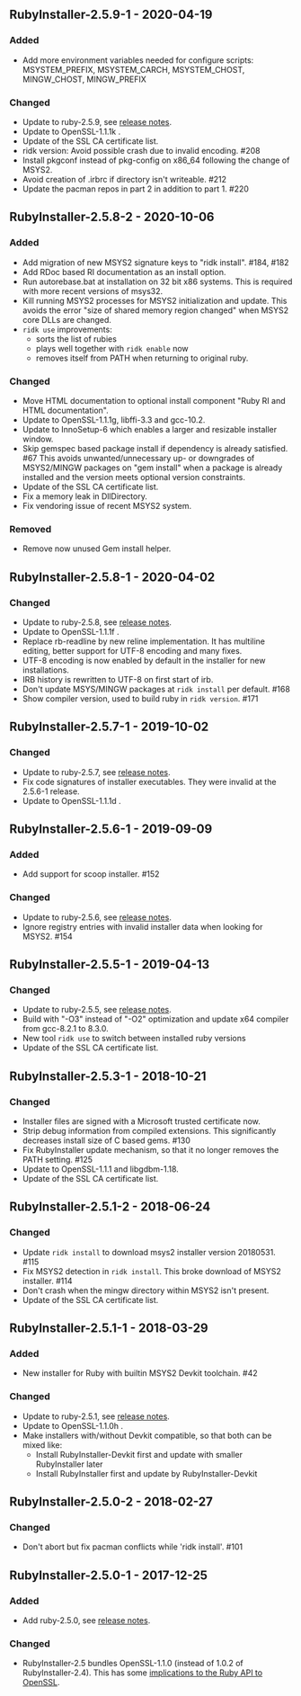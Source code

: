## RubyInstaller-2.5.9-1 - 2020-04-19

### Added
- Add more environment variables needed for configure scripts: MSYSTEM_PREFIX, MSYSTEM_CARCH, MSYSTEM_CHOST, MINGW_CHOST, MINGW_PREFIX

### Changed
- Update to ruby-2.5.9, see [release notes](https://www.ruby-lang.org/en/news/2021/04/05/ruby-2-5-9-released/).
- Update to OpenSSL-1.1.1k .
- Update of the SSL CA certificate list.
- ridk version: Avoid possible crash due to invalid encoding. #208
- Install pkgconf instead of pkg-config on x86_64 following the change of MSYS2.
- Avoid creation of .irbrc if directory isn't writeable. #212
- Update the pacman repos in part 2 in addition to part 1. #220


## RubyInstaller-2.5.8-2 - 2020-10-06

### Added
- Add migration of new MSYS2 signature keys to "ridk install". #184, #182
- Add RDoc based RI documentation as an install option.
- Run autorebase.bat at installation on 32 bit x86 systems.
  This is required with more recent versions of msys32.
- Kill running MSYS2 processes for MSYS2 initialization and update.
  This avoids the error "size of shared memory region changed" when MSYS2 core DLLs are changed.
- `ridk use` improvements:
    - sorts the list of rubies
    - plays well together with `ridk enable` now
    - removes itself from PATH when returning to original ruby.

### Changed
- Move HTML documentation to optional install component "Ruby RI and HTML documentation".
- Update to OpenSSL-1.1.1g, libffi-3.3 and gcc-10.2.
- Update to InnoSetup-6 which enables a larger and resizable installer window.
- Skip gemspec based package install if dependency is already satisfied. #67
  This avoids unwanted/unnecessary up- or downgrades of MSYS2/MINGW packages on "gem install" when a package is already installed and the version meets optional version constraints.
- Update of the SSL CA certificate list.
- Fix a memory leak in DllDirectory.
- Fix vendoring issue of recent MSYS2 system.

### Removed
- Remove now unused Gem install helper.


## RubyInstaller-2.5.8-1 - 2020-04-02

### Changed
- Update to ruby-2.5.8, see [release notes](https://www.ruby-lang.org/en/news/2020/03/31/ruby-2-5-8-released/).
- Update to OpenSSL-1.1.1f .
- Replace rb-readline by new reline implementation.
  It has multiline editing, better support for UTF-8 encoding and many fixes.
- UTF-8 encoding is now enabled by default in the installer for new installations.
- IRB history is rewritten to UTF-8 on first start of irb.
- Don't update MSYS/MINGW packages at `ridk install` per default. #168
- Show compiler version, used to build ruby in `ridk version`. #171


## RubyInstaller-2.5.7-1 - 2019-10-02

### Changed
- Update to ruby-2.5.7, see [release notes](https://www.ruby-lang.org/en/news/2019/10/01/ruby-2-5-7-released/).
- Fix code signatures of installer executables. They were invalid at the 2.5.6-1 release.
- Update to OpenSSL-1.1.1d .


## RubyInstaller-2.5.6-1 - 2019-09-09

### Added
- Add support for scoop installer. #152

### Changed
- Update to ruby-2.5.6, see [release notes](https://www.ruby-lang.org/en/news/2019/08/28/ruby-2-5-6-released/).
- Ignore registry entries with invalid installer data when looking for MSYS2. #154


## RubyInstaller-2.5.5-1 - 2019-04-13

### Changed
- Update to ruby-2.5.5, see [release notes](https://www.ruby-lang.org/en/news/2019/03/15/ruby-2-5-5-released/).
- Build with "-O3" instead of "-O2" optimization and update x64 compiler from gcc-8.2.1 to 8.3.0.
- New tool `ridk use` to switch between installed ruby versions
- Update of the SSL CA certificate list.


## RubyInstaller-2.5.3-1 - 2018-10-21

### Changed
- Installer files are signed with a Microsoft trusted certificate now.
- Strip debug information from compiled extensions.
  This significantly decreases install size of C based gems. #130
- Fix RubyInstaller update mechanism, so that it no longer removes the PATH setting. #125
- Update to OpenSSL-1.1.1 and libgdbm-1.18.
- Update of the SSL CA certificate list.


## RubyInstaller-2.5.1-2 - 2018-06-24

### Changed
- Update `ridk install` to download msys2 installer version 20180531. #115
- Fix MSYS2 detection in `ridk install`. This broke download of MSYS2 installer. #114
- Don't crash when the mingw directory within MSYS2 isn't present.
- Update of the SSL CA certificate list.


## RubyInstaller-2.5.1-1 - 2018-03-29

### Added
- New installer for Ruby with builtin MSYS2 Devkit toolchain. #42

### Changed
- Update to ruby-2.5.1, see [release notes](https://www.ruby-lang.org/en/news/2018/03/28/ruby-2-5-1-released/).
- Update to OpenSSL-1.1.0h .
- Make installers with/without Devkit compatible, so that both can be mixed like:
  - Install RubyInstaller-Devkit first and update with smaller RubyInstaller later
  - Install RubyInstaller first and update by RubyInstaller-Devkit


## RubyInstaller-2.5.0-2 - 2018-02-27

### Changed
- Don't abort but fix pacman conflicts while 'ridk install'. #101


## RubyInstaller-2.5.0-1 - 2017-12-25

### Added
- Add ruby-2.5.0, see [release notes](https://www.ruby-lang.org/en/news/2017/12/25/ruby-2-5-0-released/).

### Changed
- RubyInstaller-2.5 bundles OpenSSL-1.1.0 (instead of 1.0.2 of RubyInstaller-2.4).
  This has some [implications to the Ruby API to OpenSSL](https://bugs.ruby-lang.org/issues/12324).
